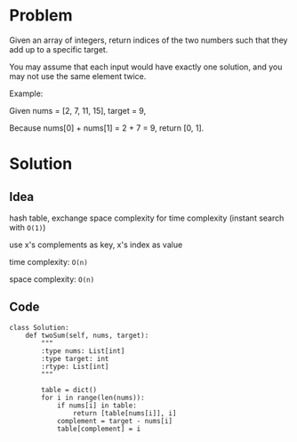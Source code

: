 # Problem

Given an array of integers, return indices of the two numbers such that they add up to a specific target.

You may assume that each input would have exactly one solution, and you may not use the same element twice.

Example:

Given nums = [2, 7, 11, 15], target = 9,

Because nums[0] + nums[1] = 2 + 7 = 9, return [0, 1].

# Solution

## Idea

hash table, exchange space complexity for time complexity (instant search with `O(1)`)

use x's complements as key, x's index as value

time complexity: `O(n)`

space complexity: `O(n)`

## Code

```
class Solution:
    def twoSum(self, nums, target):
        """
        :type nums: List[int]
        :type target: int
        :rtype: List[int]
        """
        
        table = dict()
        for i in range(len(nums)):
            if nums[i] in table:
                return [table[nums[i]], i]
            complement = target - nums[i]
            table[complement] = i
```